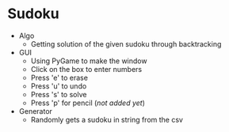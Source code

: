 # Sudoku
- Algo
  - Getting solution of the given sudoku through backtracking
- GUI
  - Using PyGame to make the window
  - Click on the box to enter numbers
  - Press 'e' to erase
  - Press 'u' to undo
  - Press 's' to solve
  - Press 'p' for pencil (_not added yet_)
- Generator
  - Randomly gets a sudoku in string from the csv
